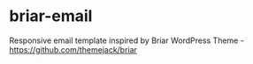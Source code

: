 # briar-email
Responsive email template inspired by Briar WordPress Theme - https://github.com/themejack/briar
